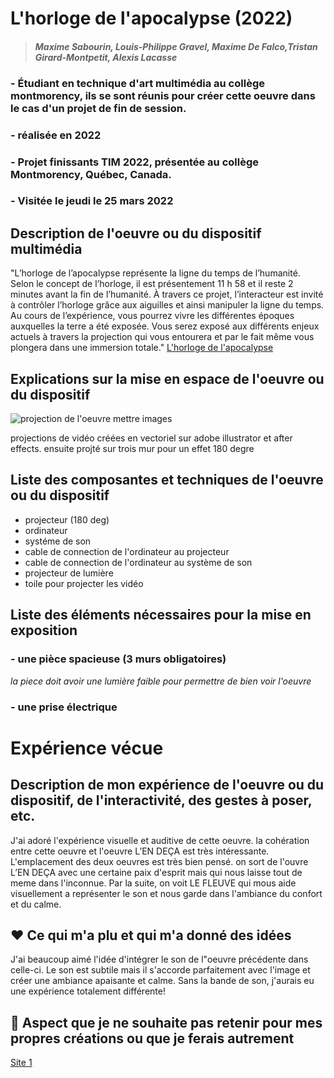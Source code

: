 # L'horloge de l'apocalypse (2022)
>#### *Maxime Sabourin, Louis-Philippe Gravel, Maxime De Falco,Tristan Girard-Montpetit, Alexis Lacasse* 

### - Étudiant en technique d'art multimédia au collège montmorency, ils se sont réunis pour créer cette oeuvre dans le cas d'un projet de fin de session.  


### - réalisée en 2022


### - Projet finissants TIM 2022, présentée au collège Montmorency, Québec, Canada.


### - Visitée le jeudi le 25 mars 2022


## Description de l'oeuvre ou du dispositif multimédia

"L’horloge de l’apocalypse représente la ligne du temps de l’humanité. Selon le concept de l’horloge, il est présentement 11 h 58 et il reste 2 minutes avant la fin de l’humanité. À travers ce projet, l’interacteur est invité à contrôler l’horloge grâce aux aiguilles et ainsi manipuler la ligne du temps. Au cours de l’expérience, vous pourrez vivre les différentes époques auxquelles la terre a été exposée. Vous serez exposé aux différents enjeux actuels à travers la projection qui vous entourera et par le fait même vous plongera dans une immersion totale." [L'horloge de l'apocalypse](https://tim-montmorency.com/2022/projets/L-horloge-de-l-apocalypse/docs/web/index.html)



## Explications sur la mise en espace de l'oeuvre ou du dispositif 
![projection de l'oeuvre](media/projection.jpg)
mettre images

projections de vidéo créées en vectoriel sur adobe illustrator et after effects. ensuite projté sur trois mur pour un effet 180 degre


## Liste des composantes et techniques de l'oeuvre ou du dispositif 

- projecteur (180 deg)
- ordinateur
- systéme de son
- cable de connection de l'ordinateur au projecteur 
- cable de connection de l'ordinateur au système de son
- projecteur de lumière
- toile pour projecter les vidéo



## Liste des éléments nécessaires pour la mise en exposition


### - une pièce spacieuse (3 murs obligatoires)

 *la piece doit avoir une lumière faible pour permettre de bien voir l'oeuvre*

### - une prise électrique

# Expérience vécue

## Description de mon expérience de l'oeuvre ou du dispositif, de l'interactivité, des gestes à poser, etc.
J'ai adoré l'expérience visuelle et auditive de cette oeuvre. la cohération entre cette oeuvre et l'oeuvre L’EN DEÇA est très intéressante. L'emplacement des deux oeuvres est très bien pensé. on sort de l'ouvre L’EN DEÇA avec une certaine paix d'esprit mais qui nous laisse tout de meme dans l'inconnue. Par la suite, on voit LE FLEUVE qui mous aide visuellement a représenter le son et nous garde dans l'ambiance du confort et du calme.

## ❤️ Ce qui m'a plu et qui m'a donné des idées 

J'ai beaucoup aimé l'idée d'intégrer le son de l"oeuvre précédente dans celle-ci. Le son est subtile mais il s'accorde parfaitement avec l'image et créer une ambiance apaisante et calme. Sans la bande de son, j'aurais eu une expérience totalement différente!

## 🤔 Aspect que je ne souhaite pas retenir pour mes propres créations ou que je ferais autrement




[Site 1](https://tim-montmorency.com/2022/projets/L-horloge-de-l-apocalypse/docs/web/index.html)
